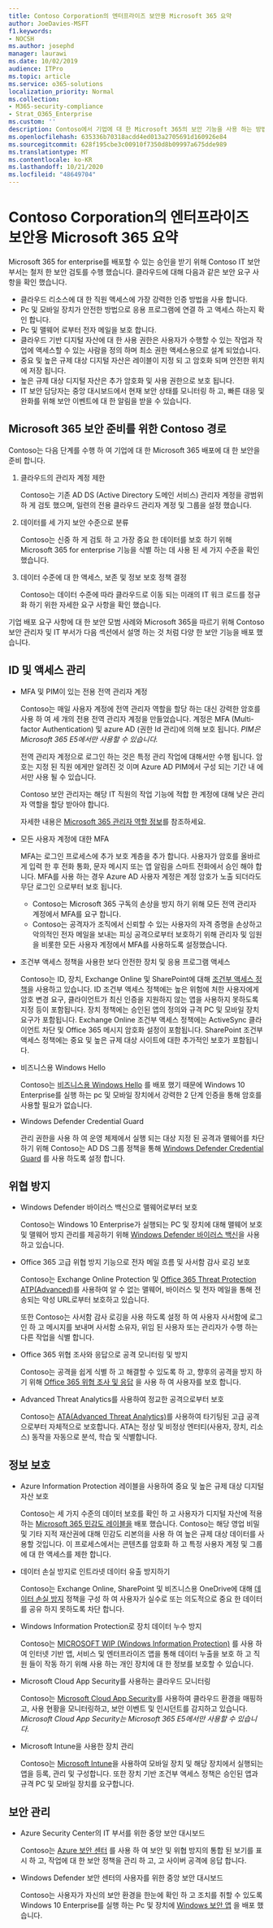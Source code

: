 ```yaml
---
title: Contoso Corporation의 엔터프라이즈 보안용 Microsoft 365 요약
author: JoeDavies-MSFT
f1.keywords:
- NOCSH
ms.author: josephd
manager: laurawi
ms.date: 10/02/2019
audience: ITPro
ms.topic: article
ms.service: o365-solutions
localization_priority: Normal
ms.collection:
- M365-security-compliance
- Strat_O365_Enterprise
ms.custom: ''
description: Contoso에서 기업에 대 한 Microsoft 365의 보안 기능을 사용 하는 방법
ms.openlocfilehash: 635336b70318acdd4ed013a2705691d160926e84
ms.sourcegitcommit: 628f195cbe3c00910f7350d8b09997a675dde989
ms.translationtype: MT
ms.contentlocale: ko-KR
ms.lasthandoff: 10/21/2020
ms.locfileid: "48649704"
---
```

# <a name="summary-of-microsoft-365-for-enterprise-security-for-the-contoso-corporation"></a>Contoso Corporation의 엔터프라이즈 보안용 Microsoft 365 요약

Microsoft 365 for enterprise를 배포할 수 있는 승인을 받기 위해 Contoso IT 보안 부서는 철저 한 보안 검토를 수행 했습니다. 클라우드에 대해 다음과 같은 보안 요구 사항을 확인 했습니다.

- 클라우드 리소스에 대 한 직원 액세스에 가장 강력한 인증 방법을 사용 합니다.
- Pc 및 모바일 장치가 안전한 방법으로 응용 프로그램에 연결 하 고 액세스 하는지 확인 합니다.
- Pc 및 맬웨어 로부터 전자 메일을 보호 합니다.
- 클라우드 기반 디지털 자산에 대 한 사용 권한은 사용자가 수행할 수 있는 작업과 작업에 액세스할 수 있는 사람을 정의 하며 최소 권한 액세스용으로 설계 되었습니다.
- 중요 및 높은 규제 대상 디지털 자산은 레이블이 지정 되 고 암호화 되며 안전한 위치에 저장 됩니다.
- 높은 규제 대상 디지털 자산은 추가 암호화 및 사용 권한으로 보호 됩니다.
- IT 보안 담당자는 중앙 대시보드에서 현재 보안 상태를 모니터링 하 고, 빠른 대응 및 완화를 위해 보안 이벤트에 대 한 알림을 받을 수 있습니다.

## <a name="the-contoso-path-to-microsoft-365-security-readiness"></a>Microsoft 365 보안 준비를 위한 Contoso 경로

Contoso는 다음 단계를 수행 하 여 기업에 대 한 Microsoft 365 배포에 대 한 보안을 준비 합니다.

1. 클라우드의 관리자 계정 제한

   Contoso는 기존 AD DS (Active Directory 도메인 서비스) 관리자 계정을 광범위 하 게 검토 했으며, 일련의 전용 클라우드 관리자 계정 및 그룹을 설정 했습니다.

2. 데이터를 세 가지 보안 수준으로 분류

   Contoso는 신중 하 게 검토 하 고 가장 중요 한 데이터를 보호 하기 위해 Microsoft 365 for enterprise 기능을 식별 하는 데 사용 된 세 가지 수준을 확인 했습니다.

3. 데이터 수준에 대 한 액세스, 보존 및 정보 보호 정책 결정

   Contoso는 데이터 수준에 따라 클라우드로 이동 되는 미래의 IT 워크 로드를 정규화 하기 위한 자세한 요구 사항을 확인 했습니다.

기업 배포 요구 사항에 대 한 보안 모범 사례와 Microsoft 365을 따르기 위해 Contoso 보안 관리자 및 IT 부서가 다음 섹션에서 설명 하는 것 처럼 다양 한 보안 기능을 배포 했습니다.

## <a name="identity-and-access-management"></a>ID 및 액세스 관리 

- MFA 및 PIM이 있는 전용 전역 관리자 계정

  Contoso는 매일 사용자 계정에 전역 관리자 역할을 할당 하는 대신 강력한 암호를 사용 하 여 세 개의 전용 전역 관리자 계정을 만들었습니다. 계정은 MFA (Multi-factor Authentication) 및 azure AD (권한 Id 관리)에 의해 보호 됩니다. *PIM은 Microsoft 365 E5에서만 사용할 수 있습니다.*

  전역 관리자 계정으로 로그인 하는 것은 특정 관리 작업에 대해서만 수행 됩니다. 암호는 지정 된 직원 에게만 알려진 것 이며 Azure AD PIM에서 구성 되는 기간 내 에서만 사용 될 수 있습니다.

  Contoso 보안 관리자는 해당 IT 직원의 작업 기능에 적합 한 계정에 대해 낮은 관리자 역할을 할당 받아야 합니다.

  자세한 내용은 [Microsoft 365 관리자 역할 정보](https://docs.microsoft.com/office365/admin/add-users/about-admin-roles)를 참조하세요.

- 모든 사용자 계정에 대한 MFA

  MFA는 로그인 프로세스에 추가 보호 계층을 추가 합니다. 사용자가 암호를 올바르게 입력 한 후 전화 통화, 문자 메시지 또는 앱 알림을 스마트 전화에서 승인 해야 합니다. MFA를 사용 하는 경우 Azure AD 사용자 계정은 계정 암호가 노출 되더라도 무단 로그인 으로부터 보호 됩니다.

   - Contoso는 Microsoft 365 구독의 손상을 방지 하기 위해 모든 전역 관리자 계정에서 MFA를 요구 합니다.
   - Contoso는 공격자가 조직에서 신뢰할 수 있는 사용자의 자격 증명을 손상하고 악의적인 전자 메일을 보내는 피싱 공격으로부터 보호하기 위해 관리자 및 임원을 비롯한 모든 사용자 계정에서 MFA를 사용하도록 설정했습니다.

- 조건부 액세스 정책을 사용한 보다 안전한 장치 및 응용 프로그램 액세스

  Contoso는 ID, 장치, Exchange Online 및 SharePoint에 대해 [조건부 액세스 정책](../security/office-365-security/microsoft-365-policies-configurations.md)을 사용하고 있습니다. ID 조건부 액세스 정책에는 높은 위험에 처한 사용자에게 암호 변경 요구, 클라이언트가 최신 인증을 지원하지 않는 앱을 사용하지 못하도록 지정 등이 포함됩니다. 장치 정책에는 승인된 앱의 정의와 규격 PC 및 모바일 장치 요구가 포함됩니다. Exchange Online 조건부 액세스 정책에는 ActiveSync 클라이언트 차단 및 Office 365 메시지 암호화 설정이 포함됩니다. SharePoint 조건부 액세스 정책에는 중요 및 높은 규제 대상 사이트에 대한 추가적인 보호가 포함됩니다.

- 비즈니스용 Windows Hello

  Contoso는 [비즈니스용 Windows Hello](https://docs.microsoft.com/windows/security/identity-protection/hello-for-business/hello-identity-verification) 를 배포 했기 때문에 Windows 10 Enterprise를 실행 하는 pc 및 모바일 장치에서 강력한 2 단계 인증을 통해 암호를 사용할 필요가 없습니다.

- Windows Defender Credential Guard

  관리 권한을 사용 하 여 운영 체제에서 실행 되는 대상 지정 된 공격과 맬웨어를 차단 하기 위해 Contoso는 AD DS 그룹 정책을 통해 [Windows Defender Credential Guard](https://docs.microsoft.com/windows/security/identity-protection/credential-guard/credential-guard) 를 사용 하도록 설정 합니다.

## <a name="threat-protection"></a>위협 방지

- Windows Defender 바이러스 백신으로 맬웨어로부터 보호

  Contoso는 Windows 10 Enterprise가 실행되는 PC 및 장치에 대해 맬웨어 보호 및 맬웨어 방지 관리를 제공하기 위해 [Windows Defender 바이러스 백신](https://docs.microsoft.com/windows/security/threat-protection/windows-defender-antivirus/windows-defender-antivirus-in-windows-10)을 사용하고 있습니다.

- Office 365 고급 위협 방지 기능으로 전자 메일 흐름 및 사서함 감사 로깅 보호 

  Contoso는 Exchange Online Protection 및 [Office 365 Threat Protection ATP(Advanced)](https://docs.microsoft.com/office365/securitycompliance/office-365-atp)를 사용하여 알 수 없는 맬웨어, 바이러스 및 전자 메일을 통해 전송되는 악성 URL로부터 보호하고 있습니다.

  또한 Contoso는 사서함 감사 로깅을 사용 하도록 설정 하 여 사용자 사서함에 로그인 하 고 메시지를 보내며 사서함 소유자, 위임 된 사용자 또는 관리자가 수행 하는 다른 작업을 식별 합니다.

- Office 365 위협 조사와 응답으로 공격 모니터링 및 방지

  Contoso는 공격을 쉽게 식별 하 고 해결할 수 있도록 하 고, 향후의 공격을 방지 하기 위해 [Office 365 위협 조사 및 응답](https://docs.microsoft.com/office365/securitycompliance/office-365-ti) 을 사용 하 여 사용자를 보호 합니다.

- Advanced Threat Analytics를 사용하여 정교한 공격으로부터 보호

  Contoso는 [ATA(Advanced Threat Analytics)](https://docs.microsoft.com/advanced-threat-analytics/what-is-ata)를 사용하여 타기팅된 고급 공격으로부터 자체적으로 보호합니다. ATA는 정상 및 비정상 엔터티(사용자, 장치, 리소스) 동작을 자동으로 분석, 학습 및 식별합니다.

## <a name="information-protection"></a>정보 보호

- Azure Information Protection 레이블을 사용하여 중요 및 높은 규제 대상 디지털 자산 보호

  Contoso는 세 가지 수준의 데이터 보호를 확인 하 고 사용자가 디지털 자산에 적용 하는 [Microsoft 365 민감도 레이블을](https://docs.microsoft.com/microsoft-365/compliance/sensitivity-labels) 배포 했습니다. Contoso는 해당 영업 비밀 및 기타 지적 재산권에 대해 민감도 리본의을 사용 하 여 높은 규제 대상 데이터를 사용할 것입니다. 이 프로세스에서는 콘텐츠를 암호화 하 고 특정 사용자 계정 및 그룹에 대 한 액세스를 제한 합니다.

- 데이터 손실 방지로 인트라넷 데이터 유출 방지하기

  Contoso는 Exchange Online, SharePoint 및 비즈니스용 OneDrive에 대해 [데이터 손실 방지](https://docs.microsoft.com/microsoft-365/compliance/data-loss-prevention-policies) 정책을 구성 하 여 사용자가 실수로 또는 의도적으로 중요 한 데이터를 공유 하지 못하도록 차단 합니다.

- Windows Information Protection로 장치 데이터 누수 방지

  Contoso는 [MICROSOFT WIP (Windows Information Protection)](https://docs.microsoft.com/windows/security/information-protection/windows-information-protection/protect-enterprise-data-using-wip) 를 사용 하 여 인터넷 기반 앱, 서비스 및 엔터프라이즈 앱을 통해 데이터 누출을 보호 하 고 직원 들이 작동 하기 위해 사용 하는 개인 장치에 대 한 정보를 보호할 수 있습니다.

- Microsoft Cloud App Security를 사용하는 클라우드 모니터링

  Contoso는 [Microsoft Cloud App Security](https://docs.microsoft.com/cloud-app-security/what-is-cloud-app-security)를 사용하여 클라우드 환경을 매핑하고, 사용 현황을 모니터링하고, 보안 이벤트 및 인시던트를 감지하고 있습니다. *Microsoft Cloud App Security는 Microsoft 365 E5에서만 사용할 수 있습니다.*

- Microsoft Intune을 사용한 장치 관리

  Contoso는 [Microsoft Intune](https://docs.microsoft.com/intune/introduction-intune)을 사용하여 모바일 장치 및 해당 장치에서 실행되는 앱을 등록, 관리 및 구성합니다. 또한 장치 기반 조건부 액세스 정책은 승인된 앱과 규격 PC 및 모바일 장치를 요구합니다.

## <a name="security-management"></a>보안 관리

- Azure Security Center의 IT 부서를 위한 중앙 보안 대시보드

  Contoso는 [Azure 보안 센터](https://azure.microsoft.com/services/security-center/) 를 사용 하 여 보안 및 위협 방지의 통합 된 보기를 표시 하 고, 작업에 대 한 보안 정책을 관리 하 고, 고 사이버 공격에 응답 합니다.

- Windows Defender 보안 센터의 사용자를 위한 중앙 보안 대시보드

  Contoso는 사용자가 자신의 보안 환경을 한눈에 확인 하 고 조치를 취할 수 있도록 Windows 10 Enterprise를 실행 하는 Pc 및 장치에 [Windows 보안 앱](https://docs.microsoft.com/windows/security/threat-protection/windows-defender-security-center/windows-defender-security-center) 을 배포 했습니다.
